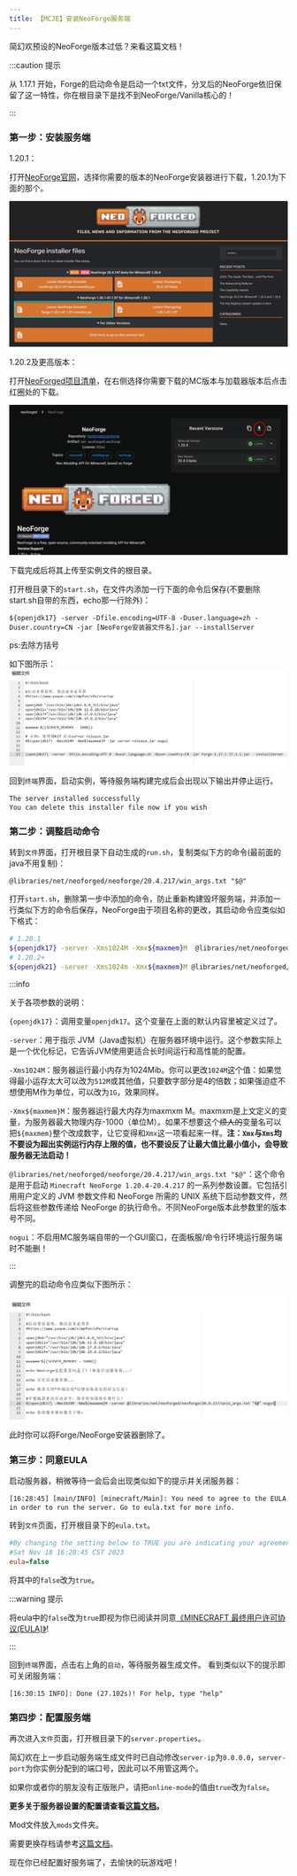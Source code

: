 ```yaml
---
title: 【MCJE】安装NeoForge服务端
---
```


简幻欢预设的NeoForge版本过低？来看这篇文档！

:::caution 提示

从 1.17.1 开始，Forge的启动命令是启动一个txt文件，分叉后的NeoForge依旧保留了这一特性，你在根目录下是找不到NeoForge/Vanilla核心的！  

:::

### 第一步：安装服务端

1.20.1：

打开[NeoForge官网](https://neoforged.net/)，选择你需要的版本的NeoForge安装器进行下载，1.20.1为下面的那个。

![Anywhere I go I’ll miss you](../../static/img/pages/custom/UseOtherServer-12.png)

1.20.2及更高版本：

打开[NeoForged项目清单](https://projects.neoforged.net/neoforged/neoforge)，在右侧选择你需要下载的MC版本与加载器版本后点击红圈处的下载。

![My starlight, shine so bright](../../static/img/pages/custom/UseOtherServer-13.png)

下载完成后将其上传至实例文件的根目录。

打开根目录下的`start.sh`，在文件内添加一行下面的命令后保存(不要删除start.sh自带的东西，echo那一行除外)：

```text
${openjdk17} -server -Dfile.encoding=UTF-8 -Duser.language=zh -Duser.country=CN -jar [NeoForge安装器文件名].jar --installServer
```

ps:去除方括号

如下图所示：
![ほら　横断歩道も待ってくれと言ってる](../../static/img/pages/custom/UseOtherServer-8.png)

回到`终端`界面，启动实例，等待服务端构建完成后会出现以下输出并停止运行。

```text
The server installed successfully
You can delete this installer file now if you wish
```

### 第二步：调整启动命令

转到`文件`界面，打开根目录下自动生成的`run.sh`，复制类似下方的命令(最前面的java不用复制)：

```shell
@libraries/net/neoforged/neoforge/20.4.217/win_args.txt "$@"
```

打开`start.sh`，删除第一步中添加的命令，防止重新构建毁坏服务端，并添加一行类似下方的命令后保存，NeoForge由于项目名称的更改，其启动命令应类似如下格式：

```sh
# 1.20.1
${openjdk17} -server -Xms1024M -Xmx${maxmem}M  @libraries/net/neoforged/forge/1.20.1-47.1.105/unix_args.txt "$@" -nogui
# 1.20.2+
${openjdk21} -server -Xms1024m -Xmx${maxmem}M @libraries/net/neoforged/neoforge/20.4.217/win_args.txt "$@" -nogui
```

:::info

关于各项参数的说明：

`{openjdk17}`：调用变量`openjdk17`。这个变量在上面的默认内容里被定义过了。

`-server`：用于指示 JVM（Java虚拟机）在服务器环境中运行。这个参数实际上是一个优化标记，它告诉JVM使用更适合长时间运行和高性能的配置。

`-Xms1024M`：服务器运行最小内存为1024Mib。你可以更改`1024M`这个值：如果觉得最小运存太大可以改为`512M`或其他值，只要数字部分是4的倍数；如果强迫症不想使用M作为单位，可以改为`1G`，效果同样。

`-Xmx${maxmem}M`：服务器运行最大内存为maxmxm M。maxmxm是上文定义的变量，为服务器最大物理内存-1000（单位M）。如果不想要这个~~烦人的~~变量名可以把`${maxmem}`整个改成数字，让它变得和`Xmx`这一项看起来一样。**注：`Xmx`与`Xms`均不要设为超出实例运行内存上限的值，也不要设反了让最大值比最小值小，会导致服务器无法启动！**

`@libraries/net/neoforged/neoforge/20.4.217/win_args.txt "$@"`：这个命令是用于启动 `Minecraft NeoForge 1.20.4-20.4.217` 的一系列参数设置。它包括引用用户定义的 JVM 参数文件和 NeoForge 所需的 UNIX 系统下启动参数文件，然后将这些参数传递给 NeoForge 的执行命令。不同NeoForge版本此参数里的版本号不同。

`nogui`：不启用MC服务端自带的一个GUI窗口，在面板服/命令行环境运行服务端时不能删！

:::

调整完的启动命令应类似下图所示：

![見張る街角があなたを引き留めてく](../../static/img/pages/custom/UseOtherServer-15.png)

此时你可以将Forge/NeoForge安装器删除了。

### 第三步：同意EULA

启动服务器，稍微等待一会后会出现类似如下的提示并关闭服务器：

```text
[16:28:45] [main/INFO] [minecraft/Main]: You need to agree to the EULA in order to run the server. Go to eula.txt for more info.
```

转到`文件`页面，打开根目录下的`eula.txt`。

```ini
#By changing the setting below to TRUE you are indicating your agreement to our EULA (https://aka.ms/MinecraftEULA).
#Sat Nov 18 16:28:45 CST 2023
eula=false
```

将其中的`false`改为`true`。

:::warning 提示

将eula中的`false`改为`true`即视为你已阅读并同意[《MINECRAFT 最终用户许可协议(EULA)》](https://www.minecraft.net/zh-hans/eula)!

:::

回到`终端`界面，点击右上角的`启动`，等待服务器生成文件。
看到类似以下的提示即可关闭服务端：

```text
[16:30:15 INFO]: Done (27.102s)! For help, type "help"
```

### 第四步：配置服务端

再次进入`文件`页面，打开根目录下的`server.properties`。  

简幻欢在上一步启动服务端生成文件时已自动修改`server-ip`为`0.0.0.0`，`server-port`为你实例分配到的端口号，因此可以不用管这两个。  

如果你或者你的朋友没有正版账户，请把`online-mode`的值由`true`改为`false`。  

**更多关于服务器设置的配置请查看[这篇文档](../mcje/20-serverproperties.md)。**

Mod文件放入`mods`文件夹。

需要更换存档请参考[这篇文档](../mcje/25-Upload-worlds.md)。

现在你已经配置好服务端了，去愉快的玩游戏吧！
